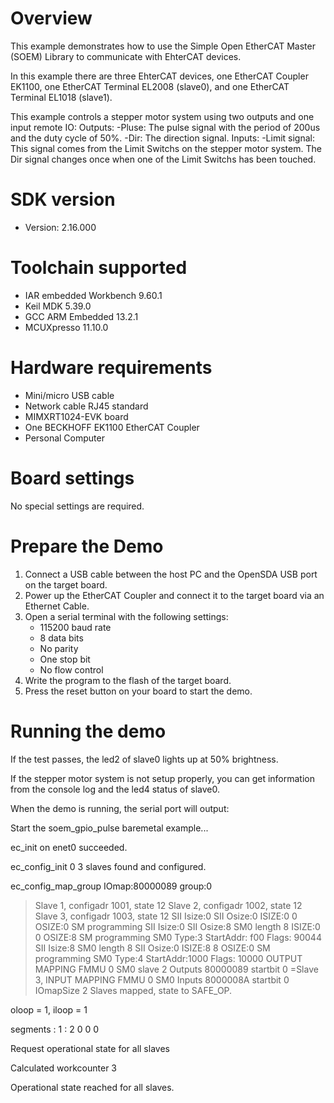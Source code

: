 Overview
========
This example demonstrates how to use the Simple Open EtherCAT Master (SOEM) Library to communicate with EhterCAT devices.

In this example there are three EhterCAT devices, one EtherCAT Coupler EK1100, one EtherCAT Terminal EL2008 (slave0),
and one EtherCAT Terminal EL1018 (slave1).

This example controls a stepper motor system using two outputs and one input remote IO:
  Outputs:
    -Pluse: The pulse signal with the period of 200us and the duty cycle of 50%.
    -Dir:  The direction signal.
  Inputs:
    -Limit signal: This signal comes from the Limit Switchs on the stepper motor system.
     The Dir signal changes once when one of the Limit Switchs has been touched.


SDK version
===========
- Version: 2.16.000

Toolchain supported
===================
- IAR embedded Workbench  9.60.1
- Keil MDK  5.39.0
- GCC ARM Embedded  13.2.1
- MCUXpresso  11.10.0

Hardware requirements
=====================
- Mini/micro USB cable
- Network cable RJ45 standard
- MIMXRT1024-EVK board
- One BECKHOFF EK1100 EtherCAT Coupler
- Personal Computer

Board settings
==============
No special settings are required.

Prepare the Demo
================
1.  Connect a USB cable between the host PC and the OpenSDA USB port on the target board.
2.  Power up the EtherCAT Coupler and connect it to the target board via an Ethernet Cable.
3.  Open a serial terminal with the following settings:
    - 115200 baud rate
    - 8 data bits
    - No parity
    - One stop bit
    - No flow control
4.  Write the program to the flash of the target board.
5.  Press the reset button on your board to start the demo.

Running the demo
================
If the test passes, the led2 of slave0 lights up at 50% brightness.

If the stepper motor system is not setup properly, you can get information from
the console log and the led4 status of slave0.

When the demo is running, the serial port will output:


Start the soem_gpio_pulse baremetal example...

ec_init on enet0 succeeded.

ec_config_init 0
3 slaves found and configured.

ec_config_map_group IOmap:80000089 group:0
 >Slave 1, configadr 1001, state 12
 >Slave 2, configadr 1002, state 12
 >Slave 3, configadr 1003, state 12
  SII Isize:0
  SII Osize:0
     ISIZE:0 0 OSIZE:0
  SM programming
  SII Isize:0
  SII Osize:8
    SM0 length 8
     ISIZE:0 0 OSIZE:8
  SM programming
    SM0 Type:3 StartAddr: f00 Flags:   90044
  SII Isize:8
    SM0 length 8
  SII Osize:0
     ISIZE:8 8 OSIZE:0
  SM programming
    SM0 Type:4 StartAddr:1000 Flags:   10000
  OUTPUT MAPPING
    FMMU 0
      SM0
    slave 2 Outputs 80000089 startbit 0
 =Slave 3, INPUT MAPPING
    FMMU 0
      SM0
    Inputs 8000008A startbit 0
IOmapSize 2
Slaves mapped, state to SAFE_OP.

oloop = 1, iloop = 1

segments : 1 : 2 0 0 0

Request operational state for all slaves

Calculated workcounter 3

Operational state reached for all slaves.

